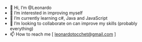 - 👋 Hi, I’m @Leonardo 
- 👀 I’m interested in improving myself
- 🌱 I’m currently learning c#, Java and JavaScript
- 💞️ I’m looking to collaborate on can improve my skills (probably everything)
- 📫 How to reach me [ leonardotocchet@gmail.com ]

<!---
Yawn0/Yawn0 is a ✨ special ✨ repository because its `README.md` (this file) appears on your GitHub profile.
You can click the Preview link to take a look at your changes.
--->
